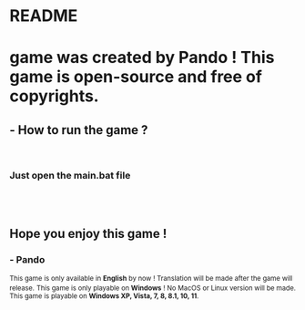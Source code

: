 <h1>README</h1>
<h1>game was created by <strong>Pando</strong> ! This game is open-source and free of copyrights.</h1>

<h2>- How to run the game ?</h2>
<br>
<h3>Just open the <strong>main.bat</strong> file</h3>
<br>
<br>
<h2>Hope you enjoy this game !</h2>
<h3>- Pando</h3>

<small>This game is only available in <strong>English</strong> by now ! Translation will be made after the game will release.</small>
<small>This game is only playable on <strong>Windows</strong> ! No MacOS or Linux version will be made.</small>
<small>This game is playable on <strong>Windows XP, Vista, 7, 8, 8.1, 10, 11</strong>.</small>
